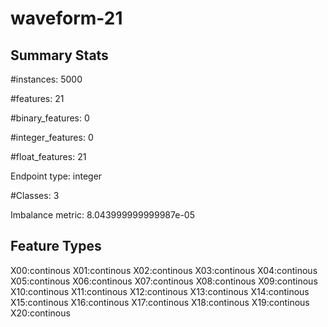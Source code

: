 # waveform-21

## Summary Stats

#instances: 5000

#features: 21

  #binary_features: 0

  #integer_features: 0

  #float_features: 21

Endpoint type: integer

#Classes: 3

Imbalance metric: 8.043999999999987e-05

## Feature Types

 X00:continous
X01:continous
X02:continous
X03:continous
X04:continous
X05:continous
X06:continous
X07:continous
X08:continous
X09:continous
X10:continous
X11:continous
X12:continous
X13:continous
X14:continous
X15:continous
X16:continous
X17:continous
X18:continous
X19:continous
X20:continous

